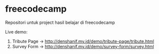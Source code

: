 # freecodecamp
Repositori untuk project hasil belajar di freecodecamp

Live demo:
1. Tribute Page -> http://denshanif.my.id/demo/tribute-page/tribute.html
2. Survey Form -> http://denshanif.my.id/demo/survey-form/survey.html
